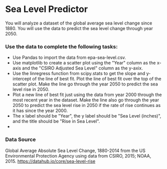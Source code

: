# Sea Level Predictor
You will analyze a dataset of the global average sea level change since 1880. You will use the data to predict the sea level change through year 2050.

### Use the data to complete the following tasks:

- Use Pandas to import the data from epa-sea-level.csv.
- Use matplotlib to create a scatter plot using the "Year" column as the x-axis and the "CSIRO Adjusted Sea Level" column as the y-axix.
- Use the linregress function from scipy.stats to get the slope and y-intercept of the line of best fit. Plot the line of best fit over the top of the scatter plot. Make the line go through the year 2050 to predict the sea level rise in 2050.
- Plot a new line of best fit just using the data from year 2000 through the most recent year in the dataset. Make the line also go through the year 2050 to predict the sea level rise in 2050 if the rate of rise continues as it has since the year 2000.
- The x label should be "Year", the y label should be "Sea Level (inches)", and the title should be "Rise in Sea Level".
- 
### Data Source
Global Average Absolute Sea Level Change, 1880-2014 from the US Environmental Protection Agency using data from CSIRO, 2015; NOAA, 2015. https://datahub.io/core/sea-level-rise
